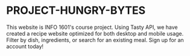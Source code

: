 # PROJECT-HUNGRY-BYTES

This website is INFO 1601's course project. Using Tasty  API, we have created a recipe website optimized for both desktop and mobile usage. Filter by dish, ingredients, or search for an existing meal. Sign up for an account today!
